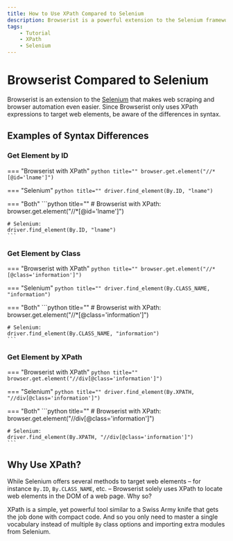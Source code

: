 ```yaml
---
title: How to Use XPath Compared to Selenium
description: Browserist is a powerful extension to the Selenium framework that makes web scraping and browser automation even easier. Learn how it differs from Selenium.
tags:
    - Tutorial
    - XPath
    - Selenium
---
```


# Browserist Compared to Selenium
Browserist is an extension to the [Selenium](https://www.selenium.dev) that makes web scraping and browser automation even easier. Since Browserist only uses XPath expressions to target web elements, be aware of the differences in syntax.

## Examples of Syntax Differences
### Get Element by ID
=== "Browserist with XPath"
    ```python title=""
    browser.get.element("//*[@id='lname']")
    ```

=== "Selenium"
    ```python title=""
    driver.find_element(By.ID, "lname")
    ```

=== "Both"
    ```python title=""
    # Browserist with XPath:
    browser.get.element("//*[@id='lname']")

    # Selenium:
    driver.find_element(By.ID, "lname")
    ```

### Get Element by Class
=== "Browserist with XPath"
    ```python title=""
    browser.get.element("//*[@class='information']")
    ```

=== "Selenium"
    ```python title=""
    driver.find_element(By.CLASS_NAME, "information")
    ```

=== "Both"
    ```python title=""
    # Browserist with XPath:
    browser.get.element("//*[@class='information']")

    # Selenium:
    driver.find_element(By.CLASS_NAME, "information")
    ```

### Get Element by XPath
=== "Browserist with XPath"
    ```python title=""
    browser.get.element("//div[@class='information']")
    ```

=== "Selenium"
    ```python title=""
    driver.find_element(By.XPATH, "//div[@class='information']")
    ```

=== "Both"
    ```python title=""
    # Browserist with XPath:
    browser.get.element("//div[@class='information']")

    # Selenium:
    driver.find_element(By.XPATH, "//div[@class='information']")
    ```

## Why Use XPath?
While Selenium offers several methods to target web elements – for instance `By.ID`, `By.CLASS_NAME`, etc. – Browserist solely uses XPath to locate web elements in the DOM of a web page. Why so?

XPath is a simple, yet powerful tool similar to a Swiss Army knife that gets the job done with compact code. And so you only need to master a single vocabulary instead of multiple `By` class options and importing extra modules from Selenium.
